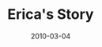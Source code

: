 ---
layout: media
category: media
title: "Erica's Story"
date: 2010-03-04
description: "Erica shares her story of freedom."
video: "http://s3.amazonaws.com/crossroads-media/other-media/video/EricaInterview.mp4"
video-poster: "http://s3.amazonaws.com/crossroads-media/images/EricaInterview-still.jpg"
---